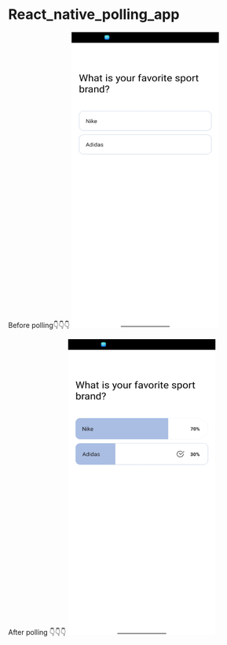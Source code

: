# React_native_polling_app

Before polling👇👇👇
<img src="https://github.com/Saurabh-crypto16/React_native_polling_app/blob/master/Screenshot_2022-07-27-09-48-14-62_f73b71075b1de7323614b647fe394240.jpg" width="300" height="600" />

After polling 👇👇👇
<img src="https://github.com/Saurabh-crypto16/React_native_polling_app/blob/master/Screenshot_2022-07-27-09-48-20-55_f73b71075b1de7323614b647fe394240.jpg" width="300" height="600" />
